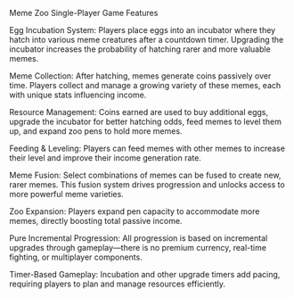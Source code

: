 Meme Zoo Single-Player Game Features

Egg Incubation System: Players place eggs into an incubator where they hatch into various meme creatures after a countdown timer. Upgrading the incubator increases the probability of hatching rarer and more valuable memes.

Meme Collection: After hatching, memes generate coins passively over time. Players collect and manage a growing variety of these memes, each with unique stats influencing income.

Resource Management: Coins earned are used to buy additional eggs, upgrade the incubator for better hatching odds, feed memes to level them up, and expand zoo pens to hold more memes.

Feeding & Leveling: Players can feed memes with other memes to increase their level and improve their income generation rate.

Meme Fusion: Select combinations of memes can be fused to create new, rarer memes. This fusion system drives progression and unlocks access to more powerful meme varieties.

Zoo Expansion: Players expand pen capacity to accommodate more memes, directly boosting total passive income.

Pure Incremental Progression: All progression is based on incremental upgrades through gameplay—there is no premium currency, real-time fighting, or multiplayer components.

Timer-Based Gameplay: Incubation and other upgrade timers add pacing, requiring players to plan and manage resources efficiently.
